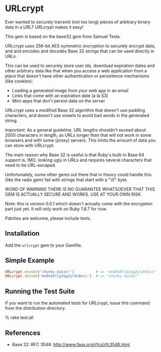 # URLcrypt

Ever wanted to securely transmit (not too long) pieces of arbitrary binary data
in a URL? *URLcrypt* makes it easy!

This gem is based on the base32 gem from Samuel Tesla.

URLcrypt uses 256-bit AES symmetric encryption to securely encrypt data, and
and encodes and decodes Base 32 strings that can be used directly in URLs.

This can be used to securely store user ids, download expiration dates and 
other arbitrary data like that when you access a web application from a place 
that doesn't have other authentication or persistence mechanisms (like cookies):
 
  * Loading a generated image from your web app in an email
  * Links that come with an expiration date (à la S3)
  * Mini-apps that don't persist data on the server

URLcrypt uses a modified Base 32 algorithm that doesn't use padding characters,
and doesn't use vowels to avoid bad words in the generated string.

*Important*: As a general guideline, URL lengths shouldn't exceed about 2000 
characters in length, as URLs longer than that will not work in some browsers
and with some (proxy) servers. This limits the amount of data you can store
with URLcrypt.

The main reason why Base 32 is useful is that Ruby's built-in Base 64 support
is, IMO, looking ugly in URLs and requires several characters that need to be 
URL-escaped.

Unfortunately, some other gems out there that in theory could handle this 
(like the radix gem) fail with strings that start with a "\0" byte.

*WORD OF WARNING* THERE IS NO GUARANTEE WHATSOEVER THAT THIS GEM IS ACTUALLY
SECURE AND WORKS. USE AT YOUR OWN RISK.

Note: this is version 0.0.1 which doesn't actually come with the encryption part
just yet. It will only work on Ruby 1.8.7 for now.

Patches are welcome, please include tests.

## Installation

Add the `urlcrypt` gem to your Gemfile.

## Simple Example

```ruby
URLcrypt.encode('chunky bacon!')          # => "mnAhk6tlp2qg2yldn8xcc"
URLcrypt.decode('mnAhk6tlp2qg2yldn8xcc')  # => "chunky bacon!"
```

## Running the Test Suite

If you want to run the automated tests for URLcrypt, issue this command from the
distribution directory.

  % rake test:all

## References

* Base 32: RFC 3548: http://www.faqs.org/rfcs/rfc3548.html